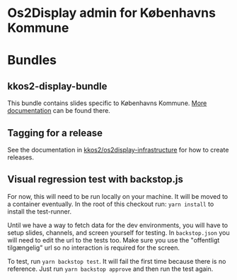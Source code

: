 Os2Display admin for Københavns Kommune
===

# Bundles
## kkos2-display-bundle
This bundle contains slides specific to Københavns Kommune. [More documentation](src/kkos2-display-bundle/README.md) can be found there.

## Tagging for a release
See the documentation in [kkos2/os2display-infrastructure](https://github.com/kkos2/os2display-infrastructure/blob/master/documentation/building-a-release.md) for how to create releases.

## Visual regression test with backstop.js
For now, this will need to be run locally on your machine. It will be moved to a container eventually.
In the root of this checkout run: `yarn install` to install the test-runner.

Until we have a way to fetch data for the dev environments, you will have to setup slides, channels, and screen yourself for testing. In `backstop.json` you will need to edit the url to the tests too. Make sure you use the "offentligt tilgængelig" url so no interaction is required for the screen.

To test, run `yarn backstop test`. It will fail the first time because there is no reference. Just run `yarn backstop approve` and then run the test again.
